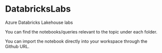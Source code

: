 # DatabricksLabs
Azure Databricks Lakehouse labs

You can find the notebooks/queries relevant to the topic under each folder.

You can import the notebook directly into your workspace through the Github URL.

